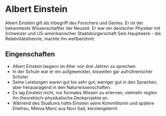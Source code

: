 # Albert Einstein
Albert Einstein gilt als Inbegriff des Forschers und Genies.
Er ist der bekannteste Wissenschaftler der Neuzeit.
Er war ein deutscher Physiker mit Schweizer und US-amerikanischer Staatsbürgerschaft
Sein Hauptwerk - die Relativitätstheorie, machte ihn weltberühmt.

## Eingenschaften
* Albert Einstein begann im Alter von drei Jahren zu sprechen.
* In der Schule war er ein aufgeweckter, bisweilen gar aufrührerischer Schüler.
* Seine Leistungen waren gut bis sehr gut, weniger gut in den Sprachen, aber herausragend in den Naturwissenschaften.
* Es lag Einstein nicht, nur formales Wissen zu erlernen, vielmehr regten ihn theoretisch-physikalische Denkprojekte an.
* Während des Studiums hatte Einstein seine Kommilitonin und spätere Ehefrau, Mileva Marić aus Novi Sad, kennengelernt. 
